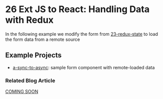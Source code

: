# 26 Ext JS to React: Handling Data with Redux

In the following example we modify the form from [23-redux-state](../23-redux-state/) to load the form data from a remote source

## Example Projects

 - [a-sync-to-async](./a-sync-to-async): sample form component with remote-loaded data

### Related Blog Article

[COMING SOON](#)

